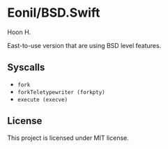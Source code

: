 Eonil/BSD.Swift
===============
Hoon H.



East-to-use version that are using BSD level features.



Syscalls
--------
-	`fork`
-	`forkTeletypewriter (forkpty)`
-	`execute (execve)`







License
-------
This project is licensed under MIT license.